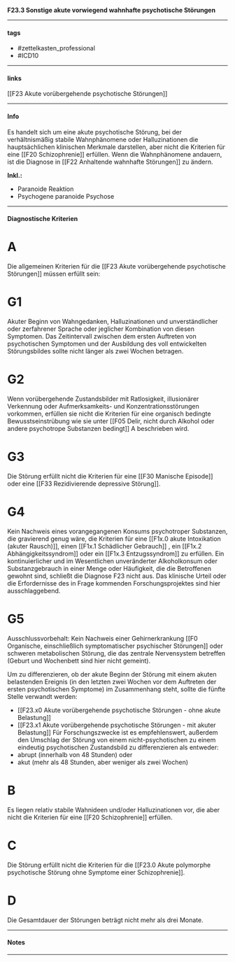 __F23.3 Sonstige akute vorwiegend wahnhafte psychotische Störungen__

___________________________________________
#### tags

- #zettelkasten_professional
- #ICD10 
___________________________________________
#### links

[[F23 Akute vorübergehende psychotische Störungen]]

___________________________________________
#### Info
Es handelt sich um eine akute psychotische Störung, bei der verhältnismäßig stabile Wahnphänomene oder Halluzinationen die hauptsächlichen klinischen Merkmale darstellen, aber nicht die Kriterien für eine [[F20 Schizophrenie]] erfüllen. Wenn die Wahnphänomene andauern, ist die Diagnose in [[F22 Anhaltende wahnhafte Störungen]] zu ändern.

__Inkl.:__
- Paranoide Reaktion  
- Psychogene paranoide Psychose
___________________________________________
#### Diagnostische Kriterien

# A
Die allgemeinen Kriterien für die [[F23 Akute vorübergehende psychotische Störungen]] müssen erfüllt sein:

# G1
Akuter Beginn von Wahngedanken, Halluzinationen und unverständlicher oder zerfahrener Sprache oder jeglicher Kombination von diesen Symptomen. Das Zeitintervall zwischen dem ersten Auftreten von psychotischen Symptomen und der Ausbildung des voll entwickelten Störungsbildes sollte nicht länger als zwei Wochen betragen.

# G2
Wenn vorübergehende Zustandsbilder mit Ratlosigkeit, illusionärer Verkennung oder Aufmerksamkeits- und Konzentrationsstörungen vorkommen, erfüllen sie nicht die Kriterien für eine organisch bedingte Bewusstseinstrübung wie sie unter [[F05 Delir, nicht durch Alkohol oder andere psychotrope Substanzen bedingt]] A beschrieben wird.

# G3
Die Störung erfüllt nicht die Kriterien für eine [[F30 Manische Episode]] oder eine [[F33 Rezidivierende depressive Störung]].

# G4
Kein Nachweis eines vorangegangenen Konsums psychotroper Substanzen, die gravierend genug wäre, die Kriterien für eine [[F1x.0 akute Intoxikation (akuter Rausch)]], einen [[F1x.1 Schädlicher Gebrauch]] , ein [[F1x.2 Abhängigkeitssyndrom]] oder ein [[F1x.3 Entzugssyndrom]] zu erfüllen. Ein kontinuierlicher und im Wesentlichen unveränderter Alkoholkonsum oder Substanzgebrauch in einer Menge oder Häufigkeit, die die Betroffenen gewohnt sind, schließt die Diagnose F23 nicht aus. Das klinische Urteil oder die Erfordernisse des in Frage kommenden Forschungsprojektes sind hier ausschlaggebend.

# G5
Ausschlussvorbehalt: 
Kein Nachweis einer Gehirnerkrankung [[F0 Organische, einschließlich symptomatischer psychischer Störungen]] oder schweren metabolischen Störung, die das zentrale Nervensystem betreffen (Geburt und Wochenbett sind hier nicht gemeint).

Um zu differenzieren, ob der akute Beginn der Störung mit einem akuten belastenden Ereignis (in den letzten zwei Wochen vor dem Auftreten der ersten psychotischen Symptome) im Zusammenhang steht, sollte die fünfte Stelle verwandt werden:
- [[F23.x0 Akute vorübergehende psychotische Störungen - ohne akute Belastung]]
- [[F23.x1 Akute vorübergehende psychotische Störungen - mit akuter Belastung]]
Für Forschungszwecke ist es empfehlenswert, außerdem den Umschlag der Störung von einem nicht-psychotischen zu einem eindeutig psychotischen Zustandsbild zu differenzieren als entweder:
- abrupt (innerhalb von 48 Stunden) oder
- akut (mehr als 48 Stunden, aber weniger als zwei Wochen)

# B
Es liegen relativ stabile Wahnideen und/oder Halluzinationen vor, die aber nicht die Kriterien für eine [[F20 Schizophrenie]] erfüllen.

# C
Die Störung erfüllt nicht die Kriterien für die [[F23.0 Akute polymorphe psychotische Störung ohne Symptome einer Schizophrenie]].

# D
Die Gesamtdauer der Störungen beträgt nicht mehr als drei Monate.
___________________________________________
#### Notes

___________________________________________

